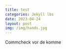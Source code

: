 ```yaml
---
title: test
categories: Jekyll lbs
date: 2023-04-24
layout: post
img: /img/hands.jpg
---
```




Commcheck vor de komme